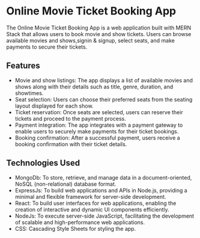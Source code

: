 # Online Movie Ticket Booking App 

The Online Movie Ticket Booking App is a web application built with MERN Stack that allows users to book movie and show tickets. Users can browse available movies and shows,signin & signup, select seats, and make payments to secure their tickets.

## Features

- Movie and show listings: The app displays a list of available movies and shows along with their details such as title, genre, duration, and showtimes.
- Seat selection: Users can choose their preferred seats from the seating layout displayed for each show.
- Ticket reservation: Once seats are selected, users can reserve their tickets and proceed to the payment process.
- Payment integration: The app integrates with a payment gateway to enable users to securely make payments for their ticket bookings.
- Booking confirmation: After a successful payment, users receive a booking confirmation with their ticket details.

## Technologies Used

- MongoDb: To store, retrieve, and manage data in a document-oriented, NoSQL (non-relational) database format.
- ExpressJs: To build web applications and APIs in Node.js, providing a minimal and flexible framework for server-side development.
- React: To build user interfaces for web applications, enabling the creation of interactive and dynamic UI components efficiently.
- NodeJs: To execute server-side JavaScript, facilitating the development of scalable and high-performance web applications.
- CSS: Cascading Style Sheets for styling the app.
